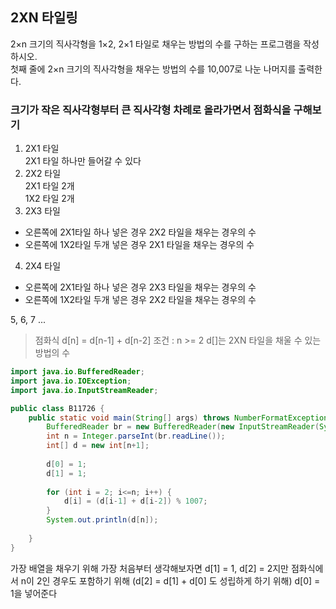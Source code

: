 ## 2XN 타일링

2×n 크기의 직사각형을 1×2, 2×1 타일로 채우는 방법의 수를 구하는 프로그램을 작성하시오.   
첫째 줄에 2×n 크기의 직사각형을 채우는 방법의 수를 10,007로 나눈 나머지를 출력한다.   
### 크기가 작은 직사각형부터 큰 직사각형 차례로 올라가면서 점화식을 구해보기   
1. 2X1 타일   
2X1 타일 하나만 들어갈 수 있다
2. 2X2 타일   
2X1 타일 2개   
1X2 타일 2개
3. 2X3 타일
- 오른쪽에 2X1타일 하나 넣은 경우
  2X2 타일을 채우는 경우의 수 
- 오른쪽에 1X2타일 두개 넣은 경우
  2X1 타일을 채우는 경우의 수

4. 2X4 타일
- 오른쪽에 2X1타일 하나 넣은 경우
  2X3 타일을 채우는 경우의 수 
- 오른쪽에 1X2타일 두개 넣은 경우
  2X2 타일을 채우는 경우의 수

5, 6, 7 ...

> 점화식
> d[n] = d[n-1] + d[n-2]
> 조건 : n >= 2
> d[]는 2XN 타일을 채울 수 있는 방법의 수


```java
import java.io.BufferedReader;
import java.io.IOException;
import java.io.InputStreamReader;

public class B11726 {
	public static void main(String[] args) throws NumberFormatException, IOException {
		BufferedReader br = new BufferedReader(new InputStreamReader(System.in));
		int n = Integer.parseInt(br.readLine());
		int[] d = new int[n+1];
		
		d[0] = 1;
		d[1] = 1;
		
		for (int i = 2; i<=n; i++) {
			d[i] = (d[i-1] + d[i-2]) % 1007;
		}
		System.out.println(d[n]);
		
	}
}
```

가장 배열을 채우기 위해 가장 처음부터 생각해보자면
d[1] = 1, d[2] = 2지만
점화식에서 n이 2인 경우도 포함하기 위해
(d[2] = d[1] + d[0] 도 성립하게 하기 위해)
d[0] = 1을 넣어준다

